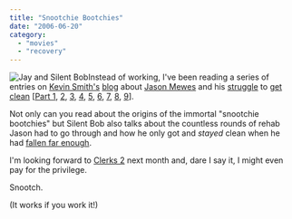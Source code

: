 ```yaml
---
title: "Snootchie Bootchies"
date: "2006-06-20"
category:
  - "movies"
  - "recovery"
---
```


![Jay and Silent Bob](/wp-content/uploads/2006/06/jay.jpg "Jay and Silent Bob")Instead of working, I've been reading a series of entries on [Kevin Smith's](http://imdb.com/name/nm0003620/) [blog](http://silentbobspeaks.com/) about [Jason Mewes](http://imdb.com/name/nm0582939/) and his [struggle](http://facesofmeth.us/main.htm) to [get clean](http://nanorthernireland.com/) \[[Part 1](http://silentbobspeaks.com/?p=235), [2](http://silentbobspeaks.com/?p=236), [3](http://silentbobspeaks.com/?p=237), [4](http://silentbobspeaks.com/?p=239), [5](http://silentbobspeaks.com/?p=240), [6](http://silentbobspeaks.com/?p=241), [7](http://silentbobspeaks.com/?p=242), [8](http://silentbobspeaks.com/?p=243), [9](http://silentbobspeaks.com/?p=244)\].

Not only can you read about the origins of the immortal "snootchie bootchies" but Silent Bob also talks about the countless rounds of rehab Jason had to go through and how he only got and _stayed_ clean when he had [fallen far enough](http://www.google.co.uk/search?q=hitting+rock+bottom).

I'm looking forward to [Clerks 2](http://clerks2.com/) next month and, dare I say it, I might even pay for the privilege.

Snootch.

(It works if you work it!)
